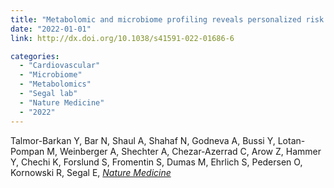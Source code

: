 ```yaml
---
title: "Metabolomic and microbiome profiling reveals personalized risk factors for coronary artery disease"
date: "2022-01-01"
link: http://dx.doi.org/10.1038/s41591-022-01686-6

categories:
  - "Cardiovascular"
  - "Microbiome"
  - "Metabolomics"
  - "Segal lab"
  - "Nature Medicine"
  - "2022"
---
```


Talmor-Barkan Y, Bar N, Shaul A, Shahaf N, Godneva A, Bussi Y, Lotan-Pompan M, Weinberger A, Shechter A, Chezar-Azerrad C, Arow Z, Hammer Y, Chechi K, Forslund S, Fromentin S, Dumas M, Ehrlich S, Pedersen O, Kornowski R, Segal E, [*Nature Medicine*](http://dx.doi.org/10.1038/s41591-022-01686-6)



